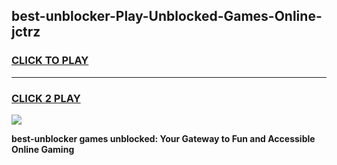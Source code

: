 
## best-unblocker-Play-Unblocked-Games-Online-jctrz
<h3>
<a href="https://premium76.site?title=best-unblocker&ref=25A">CLICK TO PLAY</a></h3>
<hr>

<h3>
<a href="https://premium76.site?title=best-unblocker&ref=25A">CLICK 2 PLAY</a>
  
</h3>

<a href="https://premium76.site?title=best-unblocker&ref=25A"><img src="https://clearcache.store/games.png"></a>


**best-unblocker games unblocked: Your Gateway to Fun and Accessible Online Gaming**
